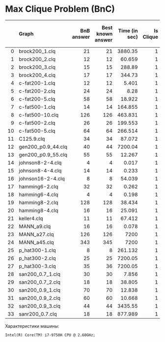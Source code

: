 # Max Clique Problem (BnC)
|    | Graph              |   BnB answer |   Best known answer |   Time (in sec) |   Is Clique |   Is the Best Known Clique |   Heuristic Max Clique |   Min Independent Set Size |   Was TL |   TL (sec) |   Time (in millisec) |   Time (in min) |
|---:|:-------------------|-------------:|--------------------:|----------------:|------------:|---------------------------:|-----------------------:|---------------------------:|---------:|-----------:|---------------------:|----------------:|
|  0 | brock200_1.clq     |           21 |                  21 |        3880.35  |           1 |                          1 |                     21 |                          5 |        0 |       7200 |          3.88035e+06 |    64.6725      |
|  1 | brock200_2.clq     |           12 |                  12 |          60.659 |           1 |                          1 |                     12 |                          7 |        0 |       7200 |      60659           |     1.01098     |
|  2 | brock200_3.clq     |           15 |                  15 |         288.89  |           1 |                          1 |                     15 |                          5 |        0 |       7200 |     288890           |     4.81483     |
|  3 | brock200_4.clq     |           17 |                  17 |         344.73  |           1 |                          1 |                     17 |                          5 |        0 |       7200 |     344730           |     5.7455      |
|  4 | c-fat200-1.clq     |           12 |                  12 |           5.401 |           1 |                          1 |                     12 |                          9 |        0 |       7200 |       5401           |     0.0900167   |
|  5 | c-fat200-2.clq     |           24 |                  24 |           8.28  |           1 |                          1 |                     24 |                          7 |        0 |       7200 |       8280           |     0.138       |
|  6 | c-fat200-5.clq     |           58 |                  58 |          18.922 |           1 |                          1 |                     58 |                          3 |        0 |       7200 |      18922           |     0.315367    |
|  7 | c-fat500-1.clq     |           14 |                  14 |         164.855 |           1 |                          1 |                     14 |                          9 |        0 |       7200 |     164855           |     2.74758     |
|  8 | c-fat500-10.clq    |          126 |                 126 |         463.831 |           1 |                          1 |                    126 |                          3 |        0 |       7200 |     463831           |     7.73052     |
|  9 | c-fat500-2.clq     |           26 |                  26 |         199.553 |           1 |                          1 |                     26 |                          9 |        0 |       7200 |     199553           |     3.32588     |
| 10 | c-fat500-5.clq     |           64 |                  64 |         266.514 |           1 |                          1 |                     64 |                          7 |        0 |       7200 |     266514           |     4.4419      |
| 11 | C125.9.clq         |           34 |                  34 |          87.072 |           1 |                          1 |                     34 |                          3 |        0 |       7200 |      87072           |     1.4512      |
| 12 | gen200_p0.9_44.clq |           40 |                  44 |        7200.04  |           1 |                          0 |                     38 |                          3 |        1 |       7200 |          7.20004e+06 |   120.001       |
| 13 | gen200_p0.9_55.clq |           55 |                  55 |          12.267 |           1 |                          1 |                     55 |                          3 |        0 |       7200 |      12267           |     0.20445     |
| 14 | johnson8-2-4.clq   |            4 |                   4 |           0.017 |           1 |                          1 |                      4 |                          7 |        0 |       7200 |         17           |     0.000283333 |
| 15 | johnson8-4-4.clq   |           14 |                  14 |           0.233 |           1 |                          1 |                     14 |                          5 |        0 |       7200 |        233           |     0.00388333  |
| 16 | johnson16-2-4.clq  |            8 |                   8 |          54.039 |           1 |                          1 |                      8 |                          9 |        0 |       7200 |      54039           |     0.90065     |
| 17 | hamming6-2.clq     |           32 |                  32 |           0.262 |           1 |                          1 |                     32 |                          3 |        0 |       7200 |        262           |     0.00436667  |
| 18 | hamming6-4.clq     |            4 |                   4 |           0.198 |           1 |                          1 |                      4 |                          9 |        0 |       7200 |        198           |     0.0033      |
| 19 | hamming8-2.clq     |          128 |                 128 |          38.434 |           1 |                          1 |                    128 |                          3 |        0 |       7200 |      38434           |     0.640567    |
| 20 | hamming8-4.clq     |           16 |                  16 |          25.091 |           1 |                          1 |                     16 |                          9 |        0 |       7200 |      25091           |     0.418183    |
| 21 | keller4.clq        |           11 |                  11 |          67.412 |           1 |                          1 |                     11 |                          9 |        0 |       7200 |      67412           |     1.12353     |
| 22 | MANN_a9.clq        |           16 |                  16 |           0.078 |           1 |                          1 |                     16 |                          3 |        0 |       7200 |         78           |     0.0013      |
| 23 | MANN_a27.clq       |          126 |                 126 |        7200     |           1 |                          1 |                    125 |                          3 |        1 |       7200 |          7.2e+06     |   120           |
| 24 | MANN_a45.clq       |          343 |                 345 |        7200     |           1 |                          0 |                    340 |                          3 |        1 |       7200 |          7.2e+06     |   120           |
| 25 | p_hat300-1.clq     |            8 |                   8 |         261.132 |           1 |                          1 |                      8 |                          9 |        0 |       7200 |     261132           |     4.3522      |
| 26 | p_hat300-2.clq     |           25 |                  25 |        7200.05  |           1 |                          1 |                     24 |                          9 |        1 |       7200 |          7.20005e+06 |   120.001       |
| 27 | p_hat300-3.clq     |           35 |                  36 |        7200.05  |           1 |                          0 |                     34 |                          5 |        1 |       7200 |          7.20005e+06 |   120.001       |
| 28 | san200_0.7_1.clq   |           30 |                  30 |           7.856 |           1 |                          1 |                     30 |                          5 |        0 |       7200 |       7856           |     0.130933    |
| 29 | san200_0.7_2.clq   |           18 |                  18 |          38.805 |           1 |                          1 |                     18 |                          7 |        0 |       7200 |      38805           |     0.64675     |
| 30 | san200_0.9_1.clq   |           70 |                  70 |          12.838 |           1 |                          1 |                     70 |                          3 |        0 |       7200 |      12838           |     0.213967    |
| 31 | san200_0.9_2.clq   |           60 |                  60 |          10.668 |           1 |                          1 |                     58 |                          3 |        0 |       7200 |      10668           |     0.1778      |
| 32 | san200_0.9_3.clq   |           44 |                  44 |        3435.55  |           1 |                          1 |                     39 |                          3 |        0 |       7200 |          3.43555e+06 |    57.2592      |
| 33 | sanr200_0.7.clq    |           18 |                  18 |         877.989 |           1 |                          1 |                     17 |                          5 |        0 |       7200 |     877989           |    14.6332      |
Характеристики машины:
```
Intel(R) Core(TM) i7-9750H CPU @ 2.60GHz;
```

